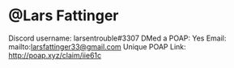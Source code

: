# @Lars Fattinger

Discord username: larsentrouble#3307
DMed a POAP: Yes
Email: mailto:larsfattinger33@gmail.com
Unique POAP Link: http://poap.xyz/claim/iie61c